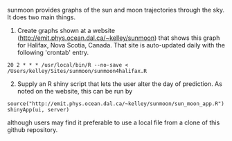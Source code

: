 sunmoon provides graphs of the sun and moon trajectories through the sky.  It does two main things.

1. Create graphs shown at a website
   (http://emit.phys.ocean.dal.ca/~kelley/sunmoon) that shows this graph for
Halifax, Nova Scotia, Canada.  That site is auto-updated daily with the
following 'crontab' entry.
```
20 2 * * * /usr/local/bin/R --no-save < /Users/kelley/Sites/sunmoon/sunmoon4halifax.R
```

2. Supply an R shiny script that lets the user alter the day of prediction.
As noted on the website, this can be run by
```
source("http://emit.phys.ocean.dal.ca/~kelley/sunmoon/sun_moon_app.R")
shinyApp(ui, server)
```
although users may find it preferable to use a local file from a clone of this
github repository.


